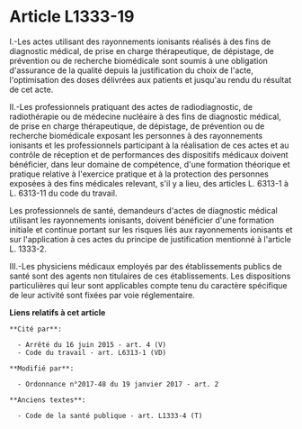 # Article L1333-19

I.-Les actes utilisant des rayonnements ionisants réalisés à des fins de diagnostic médical, de prise en charge
thérapeutique, de dépistage, de prévention ou de recherche biomédicale sont soumis à une obligation d'assurance de la qualité
depuis la justification du choix de l'acte, l'optimisation des doses délivrées aux patients et jusqu'au rendu du résultat de
cet acte. 

II.-Les professionnels pratiquant des actes de radiodiagnostic, de radiothérapie ou de médecine nucléaire à des fins de
diagnostic médical, de prise en charge thérapeutique, de dépistage, de prévention ou de recherche biomédicale exposant les
personnes à des rayonnements ionisants et les professionnels participant à la réalisation de ces actes et au contrôle de
réception et de performances des dispositifs médicaux doivent bénéficier, dans leur domaine de compétence, d'une formation
théorique et pratique relative à l'exercice pratique et à la protection des personnes exposées à des fins médicales relevant,
s'il y a lieu, des articles L. 6313-1 à L. 6313-11 du code du travail. 

Les professionnels de santé, demandeurs d'actes de diagnostic médical utilisant les rayonnements ionisants, doivent
bénéficier d'une formation initiale et continue portant sur les risques liés aux rayonnements ionisants et sur l'application
à ces actes du principe de justification mentionné à l'article L. 1333-2. 

III.-Les physiciens médicaux employés par des établissements publics de santé sont des agents non titulaires de ces
établissements. Les dispositions particulières qui leur sont applicables compte tenu du caractère spécifique de leur activité
sont fixées par voie réglementaire.

**Liens relatifs à cet article**

	**Cité par**:

	  - Arrêté du 16 juin 2015 - art. 4 (V)
	  - Code du travail - art. L6313-1 (VD)

	**Modifié par**:

	  - Ordonnance n°2017-48 du 19 janvier 2017 - art. 2

	**Anciens textes**:

	  - Code de la santé publique - art. L1333-4 (T)
